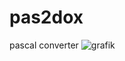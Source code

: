 # pas2dox
pascal converter
![grafik](https://github.com/paule32/pas2dox/assets/3682603/bf9928cb-35fa-4c0d-8dbb-378e02236118)
